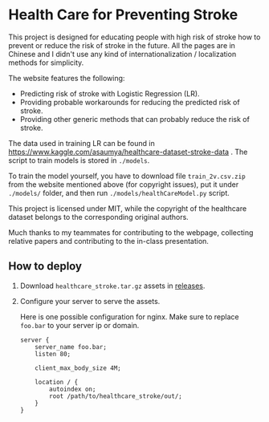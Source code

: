 Health Care for Preventing Stroke
=====
This project is designed for educating people with high risk of stroke how to prevent or reduce the risk of stroke in the future.
All the pages are in Chinese and I didn't use any kind of internationalization / localization methods for simplicity.

The website features the following:

- Predicting risk of stroke with Logistic Regression (LR).
- Providing probable workarounds for reducing the predicted risk of stroke.
- Providing other generic methods that can probably reduce the risk of stroke.

The data used in training LR can be found in https://www.kaggle.com/asaumya/healthcare-dataset-stroke-data .
The script to train models is stored in `./models`.

To train the model yourself, you have to download file `train_2v.csv.zip` from the website mentioned above (for copyright issues), put it under `./models/` folder, and then run `./models/healthCareModel.py` script.

This project is licensed under MIT, while the copyright of the healthcare dataset belongs to the corresponding original authors.

Much thanks to my teammates for contributing to the webpage, collecting relative papers and contributing to the in-class presentation.

## How to deploy
1. Download `healthcare_stroke.tar.gz` assets in [releases](https://github.com/heyrict/healthcare_stroke/releases).
2. Configure your server to serve the assets.

   Here is one possible configuration for nginx. Make sure to replace `foo.bar` to your server ip or domain.

   ```nginx
   server {
       server_name foo.bar;
       listen 80;

       client_max_body_size 4M;

       location / {
           autoindex on;
           root /path/to/healthcare_stroke/out/;
       }
   }
   ```
